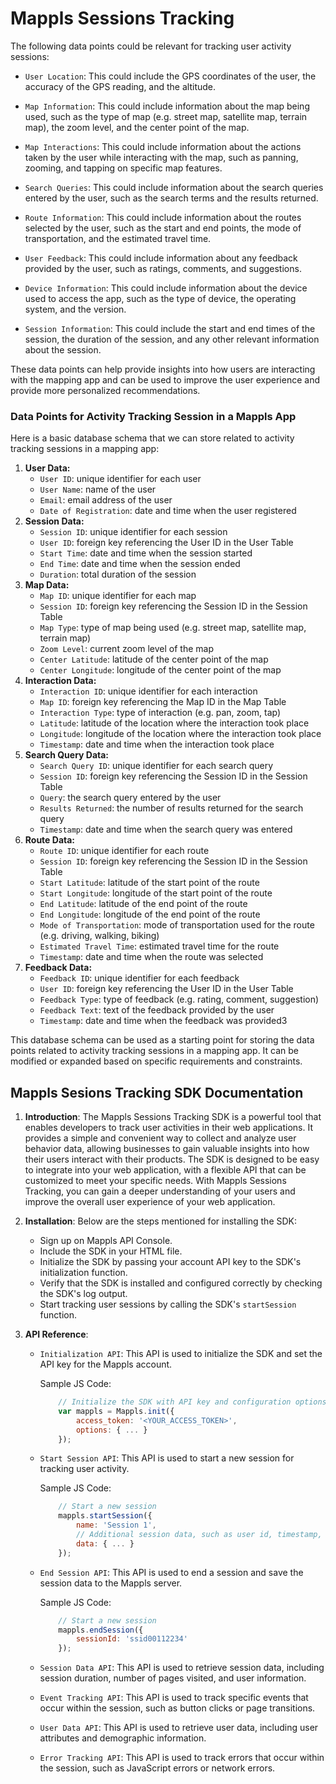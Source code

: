 # Mappls Sessions Tracking

The following data points could be relevant for tracking user activity sessions:

- `User Location`: This could include the GPS coordinates of the user, the accuracy of the GPS reading, and the altitude.

- `Map Information`: This could include information about the map being used, such as the type of map (e.g. street map, satellite map, terrain map), the zoom level, and the center point of the map.

- `Map Interactions`: This could include information about the actions taken by the user while interacting with the map, such as panning, zooming, and tapping on specific map features.

- `Search Queries`: This could include information about the search queries entered by the user, such as the search terms and the results returned.

- `Route Information`: This could include information about the routes selected by the user, such as the start and end points, the mode of transportation, and the estimated travel time.

- `User Feedback`: This could include information about any feedback provided by the user, such as ratings, comments, and suggestions.

- `Device Information`: This could include information about the device used to access the app, such as the type of device, the operating system, and the version.

- `Session Information`: This could include the start and end times of the session, the duration of the session, and any other relevant information about the session.

These data points can help provide insights into how users are interacting with the mapping app and can be used to improve the user experience and provide more personalized recommendations.

### Data Points for Activity Tracking Session in a Mappls App

Here is a basic database schema that we can store related to activity tracking sessions in a mapping app:

1. **User Data:**
   - `User ID`: unique identifier for each user
   - `User Name`: name of the user
   - `Email`: email address of the user
   - `Date of Registration`: date and time when the user registered
2. **Session Data:**
   - `Session ID`: unique identifier for each session
   - `User ID`: foreign key referencing the User ID in the User Table
   - `Start Time`: date and time when the session started
   - `End Time`: date and time when the session ended
   - `Duration`: total duration of the session
3. **Map Data:**
   - `Map ID`: unique identifier for each map
   - `Session ID`: foreign key referencing the Session ID in the Session Table
   - `Map Type`: type of map being used (e.g. street map, satellite map, terrain map)
   - `Zoom Level`: current zoom level of the map
   - `Center Latitude`: latitude of the center point of the map
   - `Center Longitude`: longitude of the center point of the map
4. **Interaction Data:**
   - `Interaction ID`: unique identifier for each interaction
   - `Map ID`: foreign key referencing the Map ID in the Map Table
   - `Interaction Type`: type of interaction (e.g. pan, zoom, tap)
   - `Latitude`: latitude of the location where the interaction took place
   - `Longitude`: longitude of the location where the interaction took place
   - `Timestamp`: date and time when the interaction took place
5. **Search Query Data:**
   - `Search Query ID`: unique identifier for each search query
   - `Session ID`: foreign key referencing the Session ID in the Session Table
   - `Query`: the search query entered by the user
   - `Results Returned`: the number of results returned for the search query
   - `Timestamp`: date and time when the search query was entered
6. **Route Data:**
   - `Route ID`: unique identifier for each route
   - `Session ID`: foreign key referencing the Session ID in the Session Table
   - `Start Latitude`: latitude of the start point of the route
   - `Start Longitude`: longitude of the start point of the route
   - `End Latitude`: latitude of the end point of the route
   - `End Longitude`: longitude of the end point of the route
   - `Mode of Transportation`: mode of transportation used for the route (e.g. driving, walking, biking)
   - `Estimated Travel Time`: estimated travel time for the route
   - `Timestamp`: date and time when the route was selected
7. **Feedback Data:**
   - `Feedback ID`: unique identifier for each feedback
   - `User ID`: foreign key referencing the User ID in the User Table
   - `Feedback Type`: type of feedback (e.g. rating, comment, suggestion)
   - `Feedback Text`: text of the feedback provided by the user
   - `Timestamp`: date and time when the feedback was provided3


This database schema can be used as a starting point for storing the data points related to activity tracking sessions in a mapping app. It can be modified or expanded based on specific requirements and constraints.

## Mappls Sesions Tracking SDK Documentation

1. **Introduction**: The Mappls Sessions Tracking SDK is a powerful tool that enables developers to track user activities in their web applications. It provides a simple and convenient way to collect and analyze user behavior data, allowing businesses to gain valuable insights into how their users interact with their products. The SDK is designed to be easy to integrate into your web application, with a flexible API that can be customized to meet your specific needs. With Mappls Sessions Tracking, you can gain a deeper understanding of your users and improve the overall user experience of your web application.

2. **Installation**: Below are the steps mentioned for installing the SDK:

   - Sign up on Mappls API Console.
   - Include the SDK in your HTML file.
   - Initialize the SDK by passing your account API key to the SDK's initialization function.
   - Verify that the SDK is installed and configured correctly by checking the SDK's log output.
   - Start tracking user sessions by calling the SDK's `startSession` function.

3. **API Reference**: 
   - `Initialization API`: This API is used to initialize the SDK and set the API key for the Mappls account.

        Sample JS Code:
        ```js
            // Initialize the SDK with API key and configuration options
            var mappls = Mappls.init({
                access_token: '<YOUR_ACCESS_TOKEN>',
                options: { ... }
            });
        ```

   - `Start Session API`: This API is used to start a new session for tracking user activity.

        Sample JS Code:
        ```js
            // Start a new session
            mappls.startSession({
                name: 'Session 1',
                // Additional session data, such as user id, timestamp, etc.
                data: { ... }
            });
        ```

   - `End Session API`: This API is used to end a session and save the session data to the Mappls server.

        Sample JS Code:
        ```js
            // Start a new session
            mappls.endSession({
                sessionId: 'ssid00112234'
            });
        ```

   - `Session Data API`: This API is used to retrieve session data, including session duration, number of pages visited, and user information.

   - `Event Tracking API`: This API is used to track specific events that occur within the session, such as button clicks or page transitions.

   - `User Data API`: This API is used to retrieve user data, including user attributes and demographic information.

   - `Error Tracking API`: This API is used to track errors that occur within the session, such as JavaScript errors or network errors.

